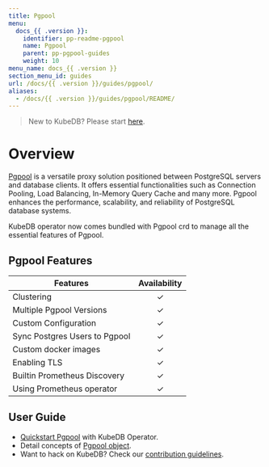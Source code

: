 ```yaml
---
title: Pgpool
menu:
  docs_{{ .version }}:
    identifier: pp-readme-pgpool
    name: Pgpool
    parent: pp-pgpool-guides
    weight: 10
menu_name: docs_{{ .version }}
section_menu_id: guides
url: /docs/{{ .version }}/guides/pgpool/
aliases:
  - /docs/{{ .version }}/guides/pgpool/README/
---
```


> New to KubeDB? Please start [here](/docs/README.md).

# Overview

[Pgpool](https://pgpool.net/) is a versatile proxy solution positioned between PostgreSQL servers and database clients. It offers essential functionalities such as Connection Pooling, Load Balancing, In-Memory Query Cache and many more. Pgpool enhances the performance, scalability, and reliability of PostgreSQL database systems.

KubeDB operator now comes bundled with Pgpool crd to manage all the essential features of Pgpool. 

## Pgpool Features

| Features                      | Availability |
|-------------------------------| :----------: |
| Clustering                    |   &#10003;   |
| Multiple Pgpool Versions      |   &#10003;   |
| Custom Configuration          |   &#10003;   |
| Sync Postgres Users to Pgpool |   &#10003;   |
| Custom docker images          |   &#10003;   |
| Enabling TLS                  |   &#10003;   |
| Builtin Prometheus Discovery  |   &#10003;   |
| Using Prometheus operator     |   &#10003;   |

## User Guide

- [Quickstart Pgpool](/docs/guides/pgpool/quickstart/quickstart.md) with KubeDB Operator.
- Detail concepts of [Pgpool object](/docs/guides/pgpool/concepts/pgpool.md).
- Want to hack on KubeDB? Check our [contribution guidelines](/docs/CONTRIBUTING.md).
